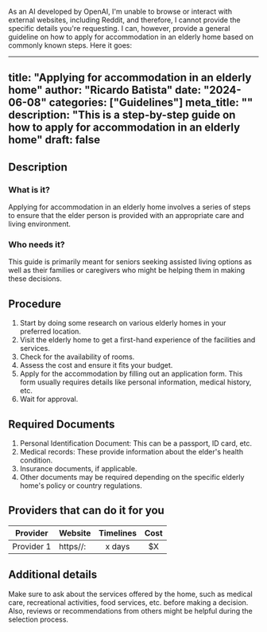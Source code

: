 As an AI developed by OpenAI, I'm unable to browse or interact with external websites, including Reddit, and therefore, I cannot provide the specific details you're requesting. I can, however, provide a general guideline on how to apply for accommodation in an elderly home based on commonly known steps. Here it goes:

---
title: "Applying for accommodation in an elderly home"
author: "Ricardo Batista"
date: "2024-06-08"
categories: ["Guidelines"]
meta_title: ""
description: "This is a step-by-step guide on how to apply for accommodation in an elderly home"
draft: false
---

## Description
### What is it?
Applying for accommodation in an elderly home involves a series of steps to ensure that the elder person is provided with an appropriate care and living environment.

### Who needs it?
This guide is primarily meant for seniors seeking assisted living options as well as their families or caregivers who might be helping them in making these decisions.

## Procedure
1. Start by doing some research on various elderly homes in your preferred location.
2. Visit the elderly home to get a first-hand experience of the facilities and services.
3. Check for the availability of rooms.
4. Assess the cost and ensure it fits your budget.
5. Apply for the accommodation by filling out an application form. This form usually requires details like personal information, medical history, etc.
6. Wait for approval.

## Required Documents
1. Personal Identification Document: This can be a passport, ID card, etc.
2. Medical records: These provide information about the elder's health condition.
3. Insurance documents, if applicable.
4. Other documents may be required depending on the specific elderly home's policy or country regulations.

## Providers that can do it for you

| Provider        |     Website     |     Timelines    |       Cost      |
| --------------- | --------------- |  :-------------: | :-------------: |
| Provider 1      |  https//:       |      x days      |        $X       |

## Additional details
Make sure to ask about the services offered by the home, such as medical care, recreational activities, food services, etc. before making a decision. Also, reviews or recommendations from others might be helpful during the selection process.